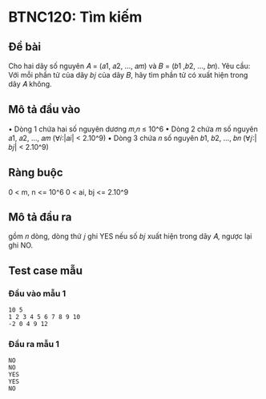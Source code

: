 # BTNC120: Tìm kiếm

## Đề bài

Cho hai dãy số nguyên 𝐴 = (𝑎1, 𝑎2, …, 𝑎𝑚) và 𝐵 = (𝑏1 ,𝑏2, …, 𝑏𝑛).
Yêu cầu: Với mỗi phần tử của dãy 𝑏𝑗 của dãy 𝐵, hãy tìm phần tử có xuất hiện trong dãy 𝐴 không.

## Mô tả đầu vào

• Dòng 1 chứa hai số nguyên dương 𝑚,𝑛 ≤ 10^6
• Dòng 2 chứa 𝑚 số nguyên 𝑎1, 𝑎2, …, 𝑎𝑚 (∀𝑖:|𝑎𝑖| < 2.10^9)
• Dòng 3 chứa 𝑛 số nguyên 𝑏1, 𝑏2, …, 𝑏𝑛 (∀𝑗:|𝑏𝑗| < 2.10^9)

## Ràng buộc

0 < m, n <= 10^6
0 < ai, bj <= 2.10^9

## Mô tả đầu ra

gồm 𝑛 dòng, dòng thứ 𝑗 ghi YES nếu số 𝑏𝑗 xuất hiện trong dãy 𝐴, ngược lại ghi NO.

## Test case mẫu

### Đầu vào mẫu 1

```text
10 5 
1 2 3 4 5 6 7 8 9 10
-2 0 4 9 12
```

### Đầu ra mẫu 1

```text
NO
NO
YES
YES
NO
```
